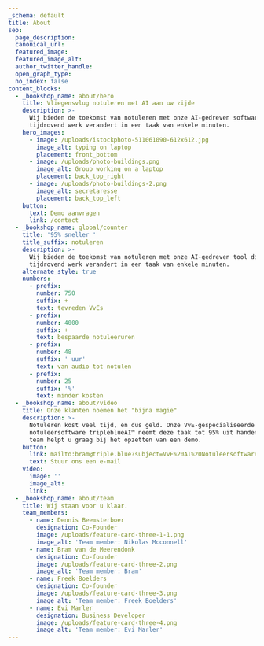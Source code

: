 ```yaml
---
_schema: default
title: About
seo:
  page_description:
  canonical_url:
  featured_image:
  featured_image_alt:
  author_twitter_handle:
  open_graph_type:
  no_index: false
content_blocks:
  - _bookshop_name: about/hero
    title: Vliegensvlug notuleren met AI aan uw zijde
    description: >-
      Wij bieden de toekomst van notuleren met onze AI-gedreven software die
      tijdrovend werk verandert in een taak van enkele minuten.
    hero_images:
      - image: /uploads/istockphoto-511061090-612x612.jpg
        image_alt: typing on laptop
        placement: front_bottom
      - image: /uploads/photo-buildings.png
        image_alt: Group working on a laptop
        placement: back_top_right
      - image: /uploads/photo-buildings-2.png
        image_alt: secretaresse
        placement: back_top_left
    button:
      text: Demo aanvragen
      link: /contact
  - _bookshop_name: global/counter
    title: '95% sneller '
    title_suffix: notuleren
    description: >-
      Wij bieden de toekomst van notuleren met onze AI-gedreven tool die
      tijdrovend werk verandert in een taak van enkele minuten.
    alternate_style: true
    numbers:
      - prefix:
        number: 750
        suffix: +
        text: tevreden VvEs
      - prefix:
        number: 4000
        suffix: +
        text: bespaarde notuleeruren
      - prefix:
        number: 48
        suffix: ' uur'
        text: van audio tot notulen
      - prefix:
        number: 25
        suffix: '%'
        text: minder kosten
  - _bookshop_name: about/video
    title: Onze klanten noemen het "bijna magie"
    description: >-
      Notuleren kost veel tijd, en dus geld. Onze VvE-gespecialiseerde
      notuleersoftware tripleblueAI™ neemt deze taak tot 95% uit handen. Ons
      team helpt u graag bij het opzetten van een demo.
    button:
      link: mailto:bram@triple.blue?subject=VvE%20AI%20Notuleersoftware
      text: Stuur ons een e-mail
    video:
      image: ''
      image_alt:
      link:
  - _bookshop_name: about/team
    title: Wij staan voor u klaar.
    team_members:
      - name: Dennis Beemsterboer
        designation: Co-Founder
        image: /uploads/feature-card-three-1-1.png
        image_alt: 'Team member: Nikolas Mcconnell'
      - name: Bram van de Meerendonk
        designation: Co-founder
        image: /uploads/feature-card-three-2.png
        image_alt: 'Team member: Bram'
      - name: Freek Boelders
        designation: Co-founder
        image: /uploads/feature-card-three-3.png
        image_alt: 'Team member: Freek Boelders'
      - name: Evi Marler
        designation: Business Developer
        image: /uploads/feature-card-three-4.png
        image_alt: 'Team member: Evi Marler'
---
```

